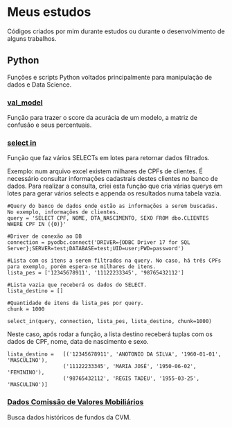# Meus estudos

Códigos criados por mim durante estudos ou durante o desenvolvimento de alguns trabalhos.

## Python

Funções e scripts Python voltados principalmente para manipulação de dados e Data Science.

### [val_model](https://github.com/guilherme-pio/estudos/blob/master/Python/val_model.py)
Função para trazer o score da acurácia de um modelo, a matriz de confusão e seus percentuais. 


### [select in](https://github.com/guilherme-pio/estudos/blob/master/Python/select_in.py)
Função que faz vários SELECTs em lotes para retornar dados filtrados.

Exemplo: num arquivo excel existem milhares de CPFs de clientes. É necessário consultar informações cadastrais destes clientes no banco de dados. Para realizar a consulta, criei esta função que cria várias querys em lotes para gerar vários selects e appenda os resultados numa tabela vazia.

```
#Query do banco de dados onde estão as informações a serem buscadas. No exemplo, informações de clientes.
query = 'SELECT CPF, NOME, DTA_NASCIMENTO, SEXO FROM dbo.CLIENTES WHERE CPF IN ({0)}'

#Driver de conexão ao DB
connection = pyodbc.connect('DRIVER={ODBC Driver 17 for SQL Server};SERVER=test;DATABASE=test;UID=user;PWD=password')

#Lista com os itens a serem filtrados na query. No caso, há três CPFs para exemplo, porém espera-se milhares de itens.
lista_pes = ['12345678911', '11122233345', '98765432112']

#Lista vazia que receberá os dados do SELECT.
lista_destino = []

#Quantidade de itens da lista_pes por query.
chunk = 1000

select_in(query, connection, lista_pes, lista_destino, chunk=1000)
```

Neste caso, após rodar a função, a lista destino receberá tuplas com os dados de CPF, nome, data de nascimento e sexo.

```
lista_destino =   [('12345678911', 'ANOTONIO DA SILVA', '1960-01-01', 'MASCULINO'),
                  ('11122233345', 'MARIA JOSÉ', '1950-06-02', 'FEMININO'),
                  ('98765432112', 'REGIS TADEU', '1955-03-25', 'MASCULINO')]
```

### [Dados Comissão de Valores Mobiliários](https://github.com/guilherme-pio/estudos/blob/master/Python/cvm.py)

Busca dados históricos de fundos da CVM.

